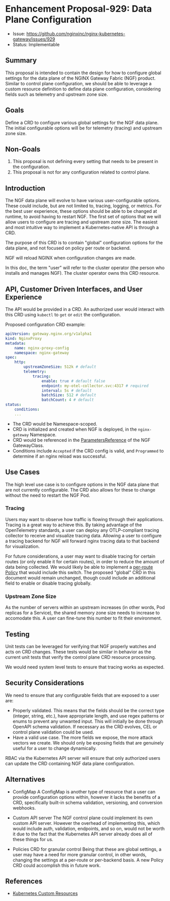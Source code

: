 # Enhancement Proposal-929: Data Plane Configuration

- Issue: https://github.com/nginxinc/nginx-kubernetes-gateway/issues/929
- Status: Implementable

## Summary

This proposal is intended to contain the design for how to configure global settings for the data plane
of the NGINX Gateway Fabric (NGF) product. Similar to control plane configuration, we should be able to leverage
a custom resource definition to define data plane configuration, considering fields such as telemetry and
upstream zone size.

## Goals

Define a CRD to configure various global settings for the NGF data plane. The initial configurable
options will be for telemetry (tracing) and upstream zone size.

## Non-Goals

 1. This proposal is not defining every setting that needs to be present in the configuration.
 2. This proposal is not for any configuration related to control plane.

## Introduction

The NGF data plane will evolve to have various user-configurable options. These could include, but are not
limited to, tracing, logging, or metrics. For the best user experience, these options should be able to be
changed at runtime, to avoid having to restart NGF. The first set of options that we will allow users to
configure are tracing and upstream zone size. The easiest and most intuitive way to implement a Kubernetes-native
API is through a CRD.

The purpose of this CRD is to contain "global" configuration options for the data plane, and not focused on policy
per route or backend.

NGF will reload NGINX when configuration changes are made.

In this doc, the term "user" will refer to the cluster operator (the person who installs and manages NGF). The
cluster operator owns this CRD resource.

## API, Customer Driven Interfaces, and User Experience

The API would be provided in a CRD. An authorized user would interact with this CRD using `kubectl` to `get`
or `edit` the configuration.

Proposed configuration CRD example:

```yaml
apiVersion: gateway.nginx.org/v1alpha1
kind: NginxProxy
metadata:
    name: nginx-proxy-config
    namespace: nginx-gateway
spec:
    http:
        upstreamZoneSize: 512k # default
        telemetry:
            tracing:
                enable: true # default false
                endpoint: my-otel-collector.svc:4317 # required
                interval: 5s # default
                batchSize: 512 # default
                batchCount: 4 # default
status:
    conditions:
    ...
```

- The CRD would be Namespace-scoped.
- CRD is initialized and created when NGF is deployed, in the `nginx-gateway` Namespace.
- CRD would be referenced in the [ParametersReference][ref] of the NGF GatewayClass.
- Conditions include `Accepted` if the CRD config is valid, and `Programmed` to determine if an nginx
reload was successful.

[ref]:https://gateway-api.sigs.k8s.io/reference/spec/#gateway.networking.k8s.io/v1.ParametersReference

## Use Cases

The high level use case is to configure options in the NGF data plane that are not currently configurable. The
CRD also allows for these to change without the need to restart the NGF Pod.

### Tracing

Users may want to observe how traffic is flowing through their applications. Tracing is a great way to achieve
this. By taking advantage of the OpenTelemetry standards, a user can deploy any OTLP-compliant tracing collector
to receive and visualize tracing data. Allowing a user to configure a tracing backend for NGF will forward
nginx tracing data to that backend for visualization.

For future considerations, a user may want to disable tracing for certain routes (or only enable it for certain
routes), in order to reduce the amount of data being collected. We would likely be able to implement a [per-route
Policy](https://gateway-api.sigs.k8s.io/geps/gep-713/#direct-policy-attachment)
that would include this switch. The proposed "global" CRD in this document would remain unchanged, though
could include an additional field to enable or disable tracing globally.

### Upstream Zone Size

As the number of servers within an upstream increases (in other words, Pod replicas for a Service), the
shared memory zone size needs to increase to accomodate this. A user can fine-tune this number to fit their
environment.

## Testing

Unit tests can be leveraged for verifying that NGF properly watches and acts on CRD changes. These tests would
be similar in behavior as the current unit tests that verify the control plane CRD resource processing.

We would need system level tests to ensure that tracing works as expected.

## Security Considerations

We need to ensure that any configurable fields that are exposed to a user are:

- Properly validated. This means that the fields should be the correct type (integer, string, etc.), have appropriate
length, and use regex patterns or enums to prevent any unwanted input. This will initially be done through
OpenAPI schema validation. If necessary as the CRD evolves, CEL or control plane validation could be used.
- Have a valid use case. The more fields we expose, the more attack vectors we create. We should only be exposing
fields that are genuinely useful for a user to change dynamically.

RBAC via the Kubernetes API server will ensure that only authorized users can update the CRD containing NGF data
plane configuration.

## Alternatives

- ConfigMap
A ConfigMap is another type of resource that a user can provide configuration options within, however it lacks the
benefits of a CRD, specifically built-in schema validation, versioning, and conversion webhooks.

- Custom API server
The NGF control plane could implement its own custom API server. However the overhead of implementing this, which
would include auth, validation, endpoints, and so on, would not be worth it due to the fact that the Kubernetes
API server already does all of these things for us.

- Policies CRD for granular control
Being that these are global settings, a user may have a need for more granular control, in other words, changing
the settings at a per-route or per-backend basis. A new Policy CRD could accomplish this in future work.

## References

- [Kubernetes Custom Resources](https://kubernetes.io/docs/concepts/extend-kubernetes/api-extension/custom-resources/)
